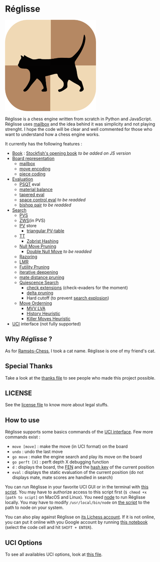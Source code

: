 # Réglisse

<img src="./logo/logo.svg" width="300" height="300">

Réglisse is a chess engine written from scratch in Python and JavaScript.\
Réglisse uses [mailbox](https://www.chessprogramming.org/Mailbox) and the idea behind it was simplicity and not playing strenght. I hope the code will be clear and well commented for those who want to understand how a chess engine works.


It currently has the following features :

- [Book](https://www.chessprogramming.org/Opening_Book) : [Stockfish](https://github.com/official-stockfish/Stockfish)['s opening book](https://github.com/official-stockfish/books) _to be added on JS version_
- [Board representation](https://www.chessprogramming.org/Board_Representation)
    - [mailbox](https://www.chessprogramming.org/Mailbox)
    - [move encoding](https://www.chessprogramming.org/Encoding_Moves)
    - [piece coding](https://www.chessprogramming.org/Pieces)
- [Evaluation](https://www.chessprogramming.org/Evaluation)
    - [PSQT](https://www.chessprogramming.org/Piece-Square_Tables) eval
    - [material balance](https://www.chessprogramming.org/Material)
    - [tapered eval](https://www.chessprogramming.org/Tapered_Eval)
    - [space control eval](https://www.chessprogramming.org/Space) _to be readded_
    - [bishop pair](https://www.chessprogramming.org/Bishop_Pair) _to be readded_
- [Search](https://www.chessprogramming.org/Search)
    - [PVS](https://www.chessprogramming.org/Principal_Variation_Search)
    - [ZWS](https://www.chessprogramming.org/Principal_Variation_Search)(in PVS)
    - [PV](https://www.chessprogramming.org/Principal_Variation) store
        - [triangular PV-table](https://www.chessprogramming.org/Triangular_PV-Table)
    - [TT](https://www.chessprogramming.org/Transposition_Table)
        - [Zobrist Hashing](https://www.chessprogramming.org/Zobrist_Hashing)
    - [Null Move Pruning](https://www.chessprogramming.org/Null_Move_Pruning)
        - [Double Null Move](https://www.chessprogramming.org/Double_Null_Move) _to be readded_
    - [Razoring](https://www.chessprogramming.org/Razoring#LimitedRazoring)
    - [LMR](https://www.chessprogramming.org/Late_Move_Reductions)
    - [Futility Pruning](https://www.chessprogramming.org/Futility_Pruning)
    - [iterative deepening](https://www.chessprogramming.org/Iterative_Deepening)
    - [mate distance pruning](https://www.chessprogramming.org/Mate_Distance_Pruning)
    - [Quiescence Search](https://www.chessprogramming.org/Quiescence_Search)
        - [check extensions](https://www.chessprogramming.org/Check_Extensions) (check-evaders for the moment)
        - [delta pruning](https://www.chessprogramming.org/Delta_Pruning)
        - Hard cutoff (to prevent [search explosion](https://www.chessprogramming.org/Search_Explosion))
    - [Move Orderning](https://www.chessprogramming.org/Move_Ordering)
        - [MVV LVA](https://www.chessprogramming.org/MVV-LVA)
        - [History Heuristic](https://www.chessprogramming.org/History_Heuristic)
        - [Killer Moves Heuristic](https://www.chessprogramming.org/Killer_Heuristic)
- [UCI](./engine-interface.md) interface (not fully supported)

## Why _Réglisse_ ?
As for [Ramsès-Chess](https://github.com/PaulJeFi/ramses-chess), I took a cat name. Réglisse is one of my friend's cat.

## Special Thanks
Take a look at the [thanks file](./THANKS.md) to see people who made this project possible.

## LICENSE
See the [license file](./LICENSE.txt) to know more about legal stuffs.

## How to use
Réglisse supports some basics commands of the [UCI interface](./engine-interface.md). Few more commands exist :
   - ```move [move]``` : make the move (in UCI format) on the board
   - ```undo``` : undo the last move
   - ```go move``` : make the engine search and play its move on the board
   - ```go perft [X]``` : perft depth X debugging function
   - ```d``` : displays the board, the [FEN](https://www.chessprogramming.org/Forsyth-Edwards_Notation) and the [hash key](https://www.chessprogramming.org/Zobrist_Hashing) of the current position
   - ```eval``` : displays the static evaluation of the current position (do not displays mate, mate scores are handled in search)

You can run Réglisse in your favorite UCI GUI or in the terminal with [this script](./src/JavaScript/reglisse.sh). You may have to authorize access to this script first (```$ chmod +x [path to scipt]``` on MacOS and Linux). You need [node](https://nodejs.org/en/) to run Réglisse locally. You may have to modify ```/usr/local/bin/node``` on [the script](./src/JavaScript/reglisse.sh) to the path to node on your system.

You can also play against Réglisse on [its Lichess account](https://lichess.org/@/Ramses-Chess). If it is not online, you can put it online with you Google account by running [this notebook](https://colab.research.google.com/drive/1LMiJFNrYA5y6VFbmFUsrFBujLUU5Cq4A?usp=sharing) (select the code cell and hit ```SHIFT + ENTER```).

## UCI Options
To see all availables UCI options, look at [this file](./UCI_options.md).